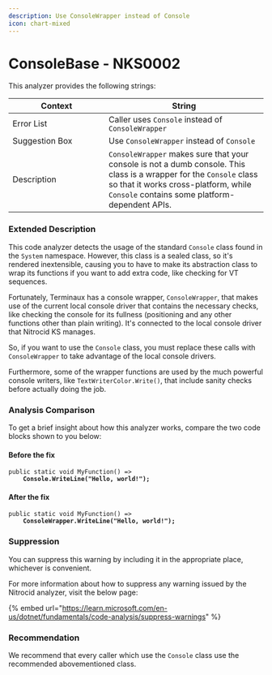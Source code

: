 ```yaml
---
description: Use ConsoleWrapper instead of Console
icon: chart-mixed
---
```


# ConsoleBase - NKS0002

This analyzer provides the following strings:

<table><thead><tr><th width="174">Context</th><th>String</th></tr></thead><tbody><tr><td>Error List</td><td>Caller uses <code>Console</code> instead of <code>ConsoleWrapper</code></td></tr><tr><td>Suggestion Box</td><td>Use <code>ConsoleWrapper</code> instead of <code>Console</code></td></tr><tr><td>Description</td><td><code>ConsoleWrapper</code> makes sure that your console is not a dumb console. This class is a wrapper for the <code>Console</code> class so that it works cross-platform, while <code>Console</code> contains some platform-dependent APIs.</td></tr></tbody></table>

### Extended Description

This code analyzer detects the usage of the standard `Console` class found in the `System` namespace. However, this class is a sealed class, so it's rendered inextensible, causing you to have to make its abstraction class to wrap its functions if you want to add extra code, like checking for VT sequences.

Fortunately, Terminaux has a console wrapper, `ConsoleWrapper`, that makes use of the current local console driver that contains the necessary checks, like checking the console for its fullness (positioning and any other functions other than plain writing). It's connected to the local console driver that Nitrocid KS manages.

So, if you want to use the `Console` class, you must replace these calls with `ConsoleWrapper` to take advantage of the local console drivers.

Furthermore, some of the wrapper functions are used by the much powerful console writers, like `TextWriterColor.Write()`, that include sanity checks before actually doing the job.

### Analysis Comparison

To get a brief insight about how this analyzer works, compare the two code blocks shown to you below:

#### Before the fix

<pre class="language-csharp" data-title="Somewhere in your mod code..." data-line-numbers><code class="lang-csharp">public static void MyFunction() =>
<strong>    Console.WriteLine("Hello, world!");
</strong></code></pre>

#### After the fix

<pre class="language-csharp" data-title="Somewhere in your mod code..." data-line-numbers><code class="lang-csharp">public static void MyFunction() =>
<strong>    ConsoleWrapper.WriteLine("Hello, world!");
</strong></code></pre>

### Suppression

You can suppress this warning by including it in the appropriate place, whichever is convenient.

For more information about how to suppress any warning issued by the Nitrocid analyzer, visit the below page:

{% embed url="https://learn.microsoft.com/en-us/dotnet/fundamentals/code-analysis/suppress-warnings" %}

### Recommendation

We recommend that every caller which use the `Console` class use the recommended abovementioned class.
